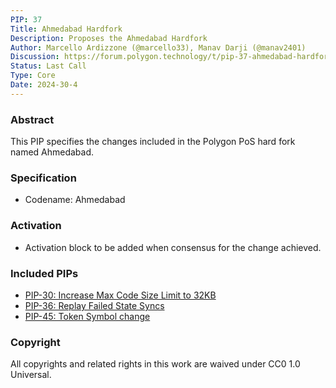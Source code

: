 ```yaml
---
PIP: 37
Title: Ahmedabad Hardfork
Description: Proposes the Ahmedabad Hardfork 
Author: Marcello Ardizzone (@marcello33), Manav Darji (@manav2401)
Discussion: https://forum.polygon.technology/t/pip-37-ahmedabad-hardfork/13885
Status: Last Call
Type: Core
Date: 2024-30-4
---
```

### Abstract

This PIP specifies the changes included in the Polygon PoS hard fork named Ahmedabad.

### Specification

- Codename: Ahmedabad

### Activation

- Activation block to be added when consensus for the change achieved.

### Included PIPs

  *   [PIP-30: Increase Max Code Size Limit to 32KB](https://github.com/maticnetwork/Polygon-Improvement-Proposals/blob/main/PIPs/PIP-30.md)
  *   [PIP-36: Replay Failed State Syncs](https://github.com/maticnetwork/Polygon-Improvement-Proposals/blob/main/PIPs/PIP-36.md)
  *   [PIP-45: Token Symbol change](https://github.com/maticnetwork/Polygon-Improvement-Proposals/blob/main/PIPs/PIP-45.md)

### Copyright

All copyrights and related rights in this work are waived under CC0 1.0 Universal.
